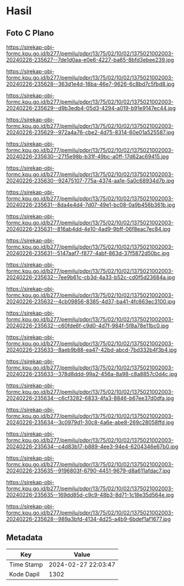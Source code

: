 # Hasil

## Foto C Plano

https://sirekap-obj-formc.kpu.go.id/b277/pemilu/pdpr/13/75/02/10/02/1375021002003-20240226-235627--7de1d0aa-e0e6-4227-ba65-8bfd3ebee239.jpg

https://sirekap-obj-formc.kpu.go.id/b277/pemilu/pdpr/13/75/02/10/02/1375021002003-20240226-235628--363d1e4d-18ba-46e7-9626-6c8bd7c5fbd8.jpg

https://sirekap-obj-formc.kpu.go.id/b277/pemilu/pdpr/13/75/02/10/02/1375021002003-20240226-235629--d9b3edb4-05d3-4294-a019-b91e9147ec44.jpg

https://sirekap-obj-formc.kpu.go.id/b277/pemilu/pdpr/13/75/02/10/02/1375021002003-20240226-235629--972a4a76-cbe2-4d75-8314-60e01a525587.jpg

https://sirekap-obj-formc.kpu.go.id/b277/pemilu/pdpr/13/75/02/10/02/1375021002003-20240226-235630--2715e98b-b31f-49bc-a0ff-17d62ac69415.jpg

https://sirekap-obj-formc.kpu.go.id/b277/pemilu/pdpr/13/75/02/10/02/1375021002003-20240226-235630--92475107-775a-4374-aa1e-5a0c68934d7b.jpg

https://sirekap-obj-formc.kpu.go.id/b277/pemilu/pdpr/13/75/02/10/02/1375021002003-20240226-235631--8da4e4d4-7d07-49e1-bc08-0a9b456b361b.jpg

https://sirekap-obj-formc.kpu.go.id/b277/pemilu/pdpr/13/75/02/10/02/1375021002003-20240226-235631--816ab4dd-4e10-4ad9-9bff-06f8eac7ec84.jpg

https://sirekap-obj-formc.kpu.go.id/b277/pemilu/pdpr/13/75/02/10/02/1375021002003-20240226-235631--5147aaf7-f877-4abf-863d-37f5872d50bc.jpg

https://sirekap-obj-formc.kpu.go.id/b277/pemilu/pdpr/13/75/02/10/02/1375021002003-20240226-235632--7ee9b61c-cb3d-4a33-b52c-cd0f5d23684a.jpg

https://sirekap-obj-formc.kpu.go.id/b277/pemilu/pdpr/13/75/02/10/02/1375021002003-20240226-235632--4cb09856-8385-4d37-ba41-4fc663ec3100.jpg

https://sirekap-obj-formc.kpu.go.id/b277/pemilu/pdpr/13/75/02/10/02/1375021002003-20240226-235632--c60fde6f-c9d0-4d7f-984f-5f8a78e11bc0.jpg

https://sirekap-obj-formc.kpu.go.id/b277/pemilu/pdpr/13/75/02/10/02/1375021002003-20240226-235633--8aeb9b88-ea47-42bd-abcd-7bd332b4f3b4.jpg

https://sirekap-obj-formc.kpu.go.id/b277/pemilu/pdpr/13/75/02/10/02/1375021002003-20240226-235633--378d8ddd-99a2-456a-8a98-c8a8857c0d4c.jpg

https://sirekap-obj-formc.kpu.go.id/b277/pemilu/pdpr/13/75/02/10/02/1375021002003-20240226-235634--c6cf3282-6833-4fa3-8846-b67ee37d0dfa.jpg

https://sirekap-obj-formc.kpu.go.id/b277/pemilu/pdpr/13/75/02/10/02/1375021002003-20240226-235634--3c0979d1-30c8-4a6e-abe8-269c28058ffd.jpg

https://sirekap-obj-formc.kpu.go.id/b277/pemilu/pdpr/13/75/02/10/02/1375021002003-20240226-235634--c4d83b17-b889-4ee3-94e4-6204346e67b0.jpg

https://sirekap-obj-formc.kpu.go.id/b277/pemilu/pdpr/13/75/02/10/02/1375021002003-20240226-235635--9196803f-6790-4451-9679-d8a611afdac7.jpg

https://sirekap-obj-formc.kpu.go.id/b277/pemilu/pdpr/13/75/02/10/02/1375021002003-20240226-235635--169dd85d-c9c9-48b3-8d71-1c18e35d564e.jpg

https://sirekap-obj-formc.kpu.go.id/b277/pemilu/pdpr/13/75/02/10/02/1375021002003-20240226-235628--989a3bfd-4134-4d25-a4b9-6bdef1af1677.jpg


## Metadata

| Key        | Value               |
| ---------- | ------------------- |
| Time Stamp | 2024-02-27 22:03:47 |
| Kode Dapil | 1302                |



